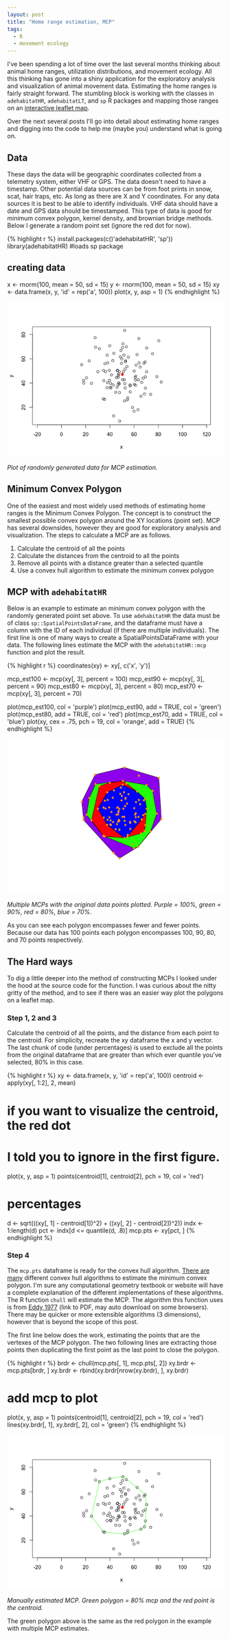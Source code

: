 ```yaml
---
layout: post
title: "Home range estimation, MCP"
tags:
  - R
  - movement ecology
---
```


I've been spending a lot of time over the last several months thinking about animal home ranges, utilization distributions, and movement ecology. All this thinking has gone into a shiny application for the exploratory analysis and visualization of animal movement data. Estimating the home ranges is fairly straight forward. The stumbling block is working with the classes in `adehabitatHR`, `adehabitatLT`, and `sp` R packages and mapping those ranges on an [interactive leaflet map](http://mgritts.github.io/2016/03/07/leaflet-functions/). <!--more-->

Over the next several posts I'll go into detail about estimating home ranges and digging into the code to help me (maybe you) understand what is going on.

## Data

These days the data will be geographic coordinates collected from a telemetry system, either VHF or GPS. The data doesn't need to have a timestamp. Other potential data sources can be from foot prints in snow, scat, hair traps, etc. As long as there are X and Y coordinates. For any data sources it is best to be able to identify individuals. VHF data should have a date and GPS data should be timestamped. This type of data is good for minimum convex polygon, kernel density, and brownian bridge methods. Below I generate a random point set (ignore the red dot for now).

{% highlight r %}
install.packages(c()'adehabitatHR', 'sp'))
library(adehabitatHR)    #loads sp package
## creating data
x <- rnorm(100, mean = 50, sd = 15)
y <- rnorm(100, mean = 50, sd = 15)
xy <- data.frame(x, y, 'id' = rep('a', 100))
plot(x, y, asp = 1)
{% endhighlight %}

![random data](/assets/mcp_data.png)
<div class="caption">
  <p class = "caption-text">
    <em>Plot of randomly generated data for MCP estimation.</em>
  </p>
</div>

## Minimum Convex Polygon

One of the easiest and most widely used methods of estimating home ranges is the Minimum Convex Polygon. The concept is to construct the smallest possible convex polygon around the XY locations (point set). MCP has several downsides, however they are good for exploratory analysis and visualization. The steps to calculate a MCP are as follows.

1. Calculate the centroid of all the points
2. Calculate the distances from the centroid to all the points
3. Remove all points with a distance greater than a selected quantile
4. Use a convex hull algorithm to estimate the minimum convex polygon

## MCP with `adehabitatHR`

Below is an example to estimate an minimum convex polygon with the randomly generated point set above. To use `adehabitatHR` the data must be of class `sp::SpatialPointsDataFrame`, and the dataframe must have a column with the ID of each individual (if there are multiple individuals). The first line is one of many ways to create a SpatialPointsDataFrame with your data. The following lines estimate the MCP with the `adehabitatHR::mcp` function and plot the result.

{% highlight r %}
coordinates(xy) <- xy[, c('x', 'y')]

mcp_est100 <- mcp(xy[, 3], percent = 100)
mcp_est90 <- mcp(xy[, 3], percent = 90)
mcp_est80 <- mcp(xy[, 3], percent = 80)
mcp_est70 <- mcp(xy[, 3], percent = 70)

plot(mcp_est100, col = 'purple')
plot(mcp_est90, add = TRUE, col = 'green')
plot(mcp_est80, add = TRUE, col = 'red')
plot(mcp_est70, add = TRUE, col = 'blue')
plot(xy, cex = .75, pch = 19, col = 'orange', add = TRUE)
{% endhighlight %}

![mcp_plot](/assets/mcp_est.png)
<div class="caption">
  <p class = "caption-text">
    <em>Multiple MCPs with the original data points plotted. Purple = 100%, green = 90%,
    red = 80%, blue = 70%.</em>
  </p>
</div>

As you can see each polygon encompasses fewer and fewer points. Because our data has 100 points each polygon encompasses 100, 90, 80, and 70 points respectively.

## The Hard ways

To dig a little deeper into the method of constructing MCPs I looked under the hood at the source code for the function. I was curious about the nitty gritty of the method, and to see if there was an easier way plot the polygons on a leaflet map.

### Step 1, 2 and 3

Calculate the centroid of all the points, and the distance from each point to the centroid. For simplicity, recreate the xy dataframe the x and y vector. The last chunk of code (under percentages) is used to exclude all the points from the original dataframe that are greater than which ever quantile you've selected, 80% in this case.

{% highlight r %}
xy <- data.frame(x, y, 'id' = rep('a', 100))
centroid <- apply(xy[, 1:2], 2, mean)

# if you want to visualize the centroid, the red dot
# I told you to ignore in the first figure.
plot(x, y, asp = 1)
points(centroid[1], centroid[2], pch = 19, col = 'red')

# percentages
d <- sqrt(((xy[, 1] - centroid[1])^2) + ((xy[, 2] - centroid[2])^2))
indx <- 1:length(d)
pct <- indx[d <= quantile(d, .8)]
mcp.pts <- xy[pct, ]
{% endhighlight %}

### Step 4

The `mcp.pts` dataframe is ready for the convex hull algorithm. [There are many](http://geomalgorithms.com/a10-_hull-1.html) different convex hull algorithms to estimate the minimum convex polygon. I'm sure any computational geometry textbook or website will have a complete explanation of the different implementations of these algorithms. The R function `chull` will estimate the MCP. The algorithm this function uses is from [Eddy 1977](https://www.cs.swarthmore.edu/~adanner/cs97/s08/pdf/ANewConvexHull.pdf) (link to PDF, may auto download on some browsers). There may be quicker or more extensible algorithms (3 dimensions), however that is beyond the scope of this post.

The first line below does the work, estimating the points that are the vertexes of the MCP polygon. The two following lines are extracting those points then duplicating the first point as the last point to close the polygon.

{% highlight r %}
brdr <- chull(mcp.pts[, 1], mcp.pts[, 2])
xy.brdr <- mcp.pts[brdr, ]
xy.brdr <- rbind(xy.brdr[nrow(xy.brdr), ], xy.brdr)

# add mcp to plot
plot(x, y, asp = 1)
points(centroid[1], centroid[2], pch = 19, col = 'red')
lines(xy.brdr[, 1], xy.brdr[, 2], col = 'green')
{% endhighlight %}

![mcp_manual](/assets/mcp_manual.png)
<div class="caption">
  <p class = "caption-text">
    <em>Manually estimated MCP. Green polygon = 80% mcp and the red point is the centroid.</em>
  </p>
</div>

The green polygon above is the same as the red polygon in the example with multiple MCP estimates.
